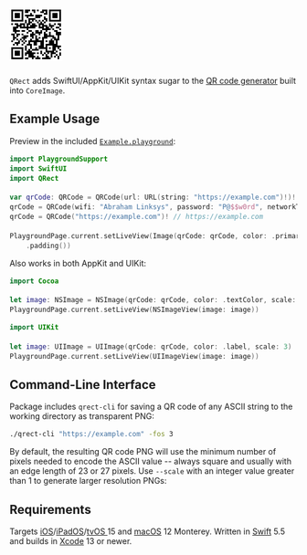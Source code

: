 # ![QRect](QRect@3x.png)

`QRect` adds SwiftUI/AppKit/UIKit syntax sugar to the [QR code generator](https://developer.apple.com/library/archive/documentation/GraphicsImaging/Reference/CoreImageFilterReference/index.html#//apple_ref/doc/filter/ci/CIQRCodeGenerator) built into `CoreImage`.

## Example Usage

Preview in the included [`Example.playground`](Example.playground):

```swift
import PlaygroundSupport
import SwiftUI
import QRect

var qrCode: QRCode = QRCode(url: URL(string: "https://example.com")!)! // https://example.com
qrCode = QRCode(wifi: "Abraham Linksys", password: "P@$$w0rd", networkType: .wpa)! // WIFI:S:Abraham Linksys;T:WPA;P:P@$$w0rd;;
qrCode = QRCode("https://example.com")! // https://example.com

PlaygroundPage.current.setLiveView(Image(qrCode: qrCode, color: .primary, scale: 3)
    .padding())
```
Also works in both AppKit and UIKit:

```swift
import Cocoa

let image: NSImage = NSImage(qrCode: qrCode, color: .textColor, scale: 3)
PlaygroundPage.current.setLiveView(NSImageView(image: image))
```

```swift
import UIKit

let image: UIImage = UIImage(qrCode: qrCode, color: .label, scale: 3)
PlaygroundPage.current.setLiveView(UIImageView(image: image))
```

## Command-Line Interface

Package includes `qrect-cli` for saving a QR code of any ASCII string to the working directory as
transparent PNG:

```zsh
./qrect-cli "https://example.com" -fos 3
```

By default, the resulting QR code PNG will use the minimum number of pixels needed to encode the ASCII value -- always square and usually with an edge length of 23 or 27 pixels. Use `--scale` with an integer value greater than 1 to generate larger resolution PNGs:

## Requirements

Targets [iOS](https://developer.apple.com/ios)/[iPadOS](https://developer.apple.com/ipad)/[tvOS ](https://developer.apple.com/tvos) 15 and [macOS](https://developer.apple.com/macos) 12 Monterey. Written in [Swift](https://developer.apple.com/documentation/swift) 5.5 and builds in [Xcode](https://developer.apple.com/xcode) 13 or newer.
